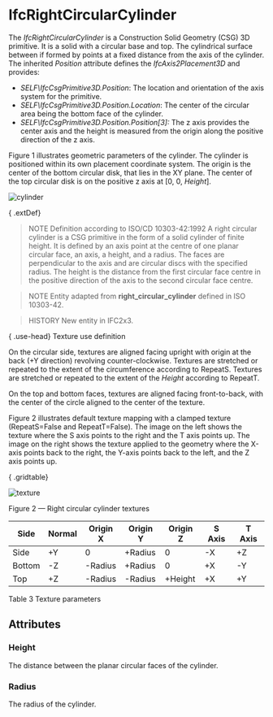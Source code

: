 # IfcRightCircularCylinder

The _IfcRightCircularCylinder_ is a Construction Solid Geometry (CSG) 3D primitive. It is a solid with a circular base and top. The cylindrical surface between if formed by points at a fixed distance from the axis of the cylinder. The inherited _Position_ attribute defines the _IfcAxis2Placement3D_ and provides:

* _SELF\IfcCsgPrimitive3D.Position_: The location and orientation of the axis system for the primitive.
* _SELF\IfcCsgPrimitive3D.Position.Location_: The center of the circular area being the bottom face of the cylinder.
* _SELF\IfcCsgPrimitive3D.Position.Position[3]:_ The z axis provides the center axis and the height is measured from the origin along the positive direction of the z axis.
<!-- end of short definition -->

Figure 1 illustrates geometric parameters of the cylinder. The cylinder is positioned within its own placement coordinate system. The origin is the center of the bottom circular disk, that lies in the XY plane. The center of the top circular disk is on the positive z axis at [0, 0, _Height_].

![cylinder](../../../../figures/ifcrightcircularcylinder-layout1.png "Figure 1 — Right circular cylinder geometry")

{ .extDef}
> NOTE Definition according to ISO/CD 10303-42:1992
> A right circular cylinder is a CSG primitive in the form of a solid cylinder of finite height. It is defined by an axis point at the centre of one planar circular face, an axis, a height, and a radius. The faces are perpendicular to the axis and are circular discs with the specified radius. The height is the distance from the first circular face centre in the positive direction of the axis to the second circular face centre.

> NOTE Entity adapted from **right_circular_cylinder** defined in ISO 10303-42.

> HISTORY New entity in IFC2x3.

{ .use-head}
Texture use definition

On the circular side, textures are aligned facing upright with origin at the back (+Y direction) revolving counter-clockwise. Textures are stretched or repeated to the extent of the circumference according to RepeatS. Textures are stretched or repeated to the extent of the _Height_ according to RepeatT.

On the top and bottom faces, textures are aligned facing front-to-back, with the center of the circle aligned to the center of the texture.

Figure 2 illustrates default texture mapping with a clamped texture (RepeatS=False and RepeatT=False). The image on the left shows the texture where the S axis points to the right and the T axis points up. The image on the right shows the texture applied to the geometry where the X-axis points back to the right, the Y-axis points back to the left, and the Z axis points up.

{ .gridtable}

![texture](../../../../figures/ifcrightcircularcylinder-texture.png)

Figure 2 — Right circular cylinder textures

|Side|Normal|Origin X|Origin Y|Origin Z|S Axis|T Axis|
|--- |--- |--- |--- |--- |--- |--- |
|Side|+Y|0|+Radius|0|-X|+Z|
|Bottom|-Z|-Radius|+Radius|0|+X|-Y|
|Top|+Z|-Radius|-Radius|+Height|+X|+Y|

Table 3 Texture parameters

## Attributes

### Height
The distance between the planar circular faces of the cylinder.

### Radius
The radius of the cylinder.
